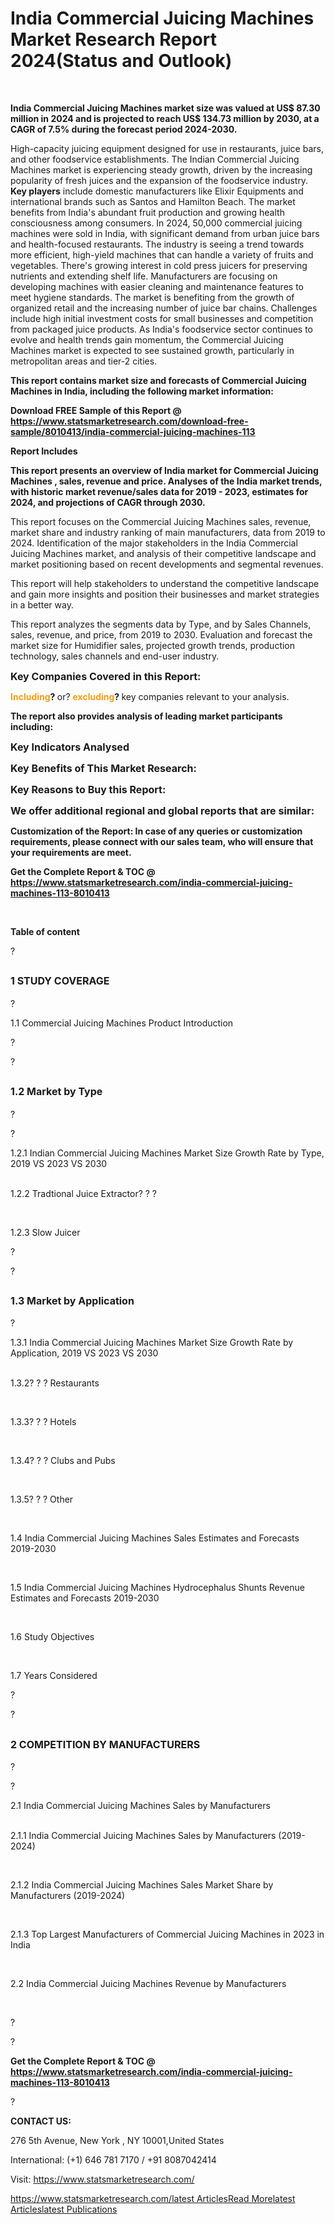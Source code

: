 <h1>India Commercial Juicing Machines Market Research Report 2024(Status and Outlook)</h1><br/><p><strong>India Commercial Juicing Machines market size was valued at US$ 87.30 million in 2024 and is projected to reach US$ 134.73 million by 2030, at a <strong>CAGR</strong> of 7.5% during the forecast period 2024-2030. </strong></p>
 
 
 
 <p>High-capacity juicing equipment designed for use in restaurants, juice bars, and other foodservice establishments. The Indian Commercial Juicing Machines market is experiencing steady growth, driven by the increasing popularity of fresh juices and the expansion of the foodservice industry. <strong>Key players</strong> include domestic manufacturers like Elixir Equipments and international brands such as Santos and Hamilton Beach. The market benefits from India&#39;s abundant fruit production and growing health consciousness among consumers. In 2024, 50,000 commercial juicing machines were sold in India, with significant demand from urban juice bars and health-focused restaurants. The industry is seeing a trend towards more efficient, high-yield machines that can handle a variety of fruits and vegetables. There&#39;s growing interest in cold press juicers for preserving nutrients and extending shelf life. Manufacturers are focusing on developing machines with easier cleaning and maintenance features to meet hygiene standards. The market is benefiting from the growth of organized retail and the increasing number of juice bar chains. Challenges include high initial investment costs for small businesses and competition from packaged juice products. As India&#39;s foodservice sector continues to evolve and health trends gain momentum, the Commercial Juicing Machines market is expected to see sustained growth, particularly in metropolitan areas and tier-2 cities.</p>
 
 
 
 <p><strong>This report contains market size and forecasts of Commercial Juicing Machines in India, including the following market information:</strong></p>
 
 
 
 <p><strong>Download FREE Sample of this Report @ <a href="https://www.statsmarketresearch.com/download-free-sample/8010413/india-commercial-juicing-machines-113">https://www.statsmarketresearch.com/download-free-sample/8010413/india-commercial-juicing-machines-113</a></strong></p>
 
 
 
 <p><strong>Report Includes</strong></p>
 
 
 
 <p><strong>This report presents an overview of India market for Commercial Juicing Machines , sales, revenue and price. Analyses of the India market trends, with historic market revenue/sales data for 2019 - 2023, estimates for 2024, and projections of <strong>CAGR</strong> through 2030.</strong></p>
 
 
 
 <p>This report focuses on the Commercial Juicing Machines sales, revenue, market share and industry ranking of main manufacturers, data from 2019 to 2024. Identification of the major stakeholders in the India Commercial Juicing Machines market, and analysis of their competitive landscape and market positioning based on recent developments and segmental revenues.</p>
 
 
 
 <p>This report will help stakeholders to understand the competitive landscape and gain more insights and position their businesses and market strategies in a better way.</p>
 
 
 
 <p>This report analyzes the segments data by Type, and by Sales Channels, sales, revenue, and price, from 2019 to 2030. Evaluation and forecast the market size for Humidifier sales, projected growth trends, production technology, sales channels and end-user industry.</p>
 
 
 
 <p><span style="font-size:16px"><strong>Key Companies Covered in this Report:</strong></span></p>
 
 
 
 <p><strong><span style="color:#f39c12">Including</span>? </strong>or? <strong><span style="color:#f39c12">excluding</span>? </strong>key companies relevant to your analysis.</p>
 
 
 
 <p><strong>The report also provides analysis of leading market participants including:</strong></p>
 
 
 
 <p><span style="font-size:16px"><strong>Key Indicators Analysed</strong></span></p>
 
 
 
 <p><span style="font-size:16px"><strong>Key Benefits of This Market Research:</strong></span></p>
 
 
 
 <p><strong><span style="font-size:16px">Key <strong>Reasons to Buy</strong> this Report:</span></strong></p>
 
 
 
 <p><span style="font-size:16px"><strong>We offer additional regional and global reports that are similar:</strong></span></p>
 
 
 
 <p><strong>Customization of the Report: In case of any queries or customization requirements, please connect with our sales team, who will ensure that your requirements are meet.</strong></p>
 
 
 
 <div><b>Get the Complete Report & TOC @ <a href="https://www.statsmarketresearch.com/india-commercial-juicing-machines-113-8010413">https://www.statsmarketresearch.com/india-commercial-juicing-machines-113-8010413</a></b></div>
 
 
 
 <p><br />
 
 <b>Table of content</b></p>
 
 
 
 <p>? </p>
 
 
 
 <h2><span style="font-size:16px"><strong>1 STUDY COVERAGE</strong></span></h2>
 
 
 
 <p>? </p>
 
 
 
 <p>1.1 Commercial Juicing Machines Product Introduction</p>
 
 
 
 <p>? </p>
 
 
 
 <p>? </p>
 
 
 
 <h2><span style="font-size:16px"><strong>1.2 Market by Type</strong></span></h2>
 
 
 
 <p>? </p>
 
 
 
 <p>? </p>
 
 
 
 <p>1.2.1 Indian Commercial Juicing Machines Market Size Growth Rate by Type, 2019 VS 2023 VS 2030<br />
 
 <br />
 
 1.2.2 Tradtional Juice Extractor? ? ? <br />
 
 <br />
 
 1.2.3 Slow Juicer<br />
 
 ? </p>
 
 
 
 <p>? </p>
 
 
 
 <h2><span style="font-size:16px"><strong>1.3 Market by Application</strong></span></h2>
 
 
 
 <p>? </p>
 
 
 
 <p>1.3.1 India Commercial Juicing Machines Market Size Growth Rate by Application, 2019 VS 2023 VS 2030<br />
 
 <br />
 
 1.3.2? ? ? Restaurants<br />
 
 <br />
 
 1.3.3? ? ? Hotels<br />
 
 <br />
 
 1.3.4? ? ? Clubs and Pubs<br />
 
 <br />
 
 1.3.5? ? ? Other<br />
 
 <br />
 
 1.4 India Commercial Juicing Machines Sales Estimates and Forecasts 2019-2030<br />
 
 <br />
 
 1.5 India Commercial Juicing Machines Hydrocephalus Shunts Revenue Estimates and Forecasts 2019-2030<br />
 
 <br />
 
 1.6 Study Objectives<br />
 
 <br />
 
 1.7 Years Considered</p>
 
 
 
 <p>? </p>
 
 
 
 <p>? </p>
 
 
 
 <h2><span style="font-size:16px"><strong>2 COMPETITION BY MANUFACTURERS</strong></span></h2>
 
 
 
 <p>? </p>
 
 
 
 <p>? </p>
 
 
 
 <p>2.1 India Commercial Juicing Machines Sales by Manufacturers<br />
 
 <br />
 
 2.1.1 India Commercial Juicing Machines Sales by Manufacturers (2019-2024)<br />
 
 <br />
 
 2.1.2 India Commercial Juicing Machines Sales Market Share by Manufacturers (2019-2024)<br />
 
 <br />
 
 2.1.3 Top Largest Manufacturers of Commercial Juicing Machines in 2023 in India<br />
 
 <br />
 
 2.2 India Commercial Juicing Machines Revenue by Manufacturers<br />
 
 <br />
 
 ? </p>
 
 
 
 <p>? </p>
 
 
 
 <div><b>Get the Complete Report & TOC @ <a href="https://www.statsmarketresearch.com/india-commercial-juicing-machines-113-8010413">https://www.statsmarketresearch.com/india-commercial-juicing-machines-113-8010413</a></b></div>
 
 
 
 <p>? </p>
 
 
 
 <p><b>CONTACT US:</b><br />
 
 276 5th Avenue, New York , NY 10001,United States<br />
 
 International: (+1) 646 781 7170 / +91 8087042414<br />
 
 Visit: <a href="https://www.statsmarketresearch.com/">https://www.statsmarketresearch.com/</a><br />
 
 <a href="https://gyeongbokgung.com">https://www.statsmarketresearch.com/</a><a href="https://hallyeomaritime.com">latest Articles</a><a href="https://jingwansa.com">Read More</a><a href="https://nguoiviet.jp/">latest Articles</a><a href="https://www.intelmarketresearch.com/">latest Publications</a></p>